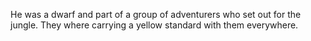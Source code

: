 He was a dwarf and part of a group of adventurers who set out for the jungle. They where carrying a yellow standard with them everywhere.